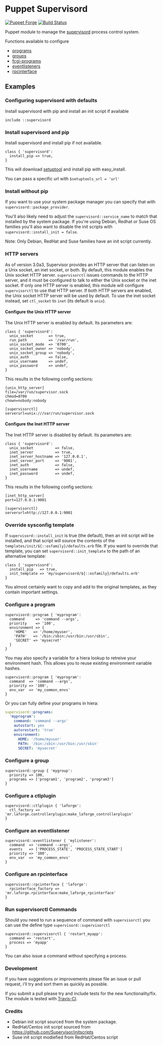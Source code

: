 # Puppet Supervisord

[![Puppet Forge](http://img.shields.io/puppetforge/v/ajcrowe/supervisord.svg)](https://forge.puppetlabs.com/ajcrowe/supervisord)
[![Build Status](https://travis-ci.org/ajcrowe/puppet-supervisord.png?branch=master)](https://travis-ci.org/ajcrowe/puppet-supervisord)

Puppet module to manage the [supervisord](http://supervisord.org/) process control system.

Functions available to configure

* [programs](http://supervisord.org/configuration.html#program-x-section-settings)
* [groups](http://supervisord.org/configuration.html#group-x-section-settings)
* [fcgi-programs](http://supervisord.org/configuration.html#fcgi-program-x-section-settings)
* [eventlisteners](http://supervisord.org/configuration.html#eventlistener-x-section-settings)
* [rpcinterface](http://supervisord.org/configuration.html#rpcinterface-x-section-settings)

## Examples

### Configuring supervisord with defaults

Install supervisord with pip and install an init script if available

```puppet
include ::supervisord
```

### Install supervisord and pip

Install supervisord and install pip if not available.

```puppet
class { 'supervisord':
  install_pip => true,
}
```

This will download [setuptool](https://bitbucket.org/pypa/setuptools) and install pip with easy_install.

You can pass a specific url with `$setuptools_url = 'url'`

### Install without pip

If you want to use your system package manager you can specify that with `supervisord::package_provider`.

You'll also likely need to adjust the `supervisord::service_name` to match that installed by the system package. If you're using Debian, Redhat or Suse OS families you'll also want to disable the init scripts with `supervisord::install_init = false`.

Note: Only Debian, RedHat and Suse families have an init script currently.

### HTTP servers

As of version 3.0a3, Supervisor provides an HTTP server that can listen on a Unix socket, an inet socket, or both.  By default, this module enables the Unix socket HTTP server.  `supervisorctl` issues commands to the HTTP server, and it must be configured to talk to either the Unix socket or the inet socket.  If only one HTTP server is enabled, this module will configure `supervisorctl` to use that HTTP server.  If both HTTP servers are enabled, the Unix socket HTTP server will be used by default.  To use the inet socket instead, set `ctl_socket` to `inet` (its default is `unix`).

#### Configure the Unix HTTP server

The Unix HTTP server is enabled by default.  Its parameters are:

```puppet
class { 'supervisord':
  unix_socket       => true,
  run_path          => '/var/run',
  unix_socket_mode  => '0700',
  unix_socket_owner => 'nobody',
  unix_socket_group => 'nobody',
  unix_auth         => false,
  unix_username     => undef,
  unix_password     => undef,
}
```

This results in the following config sections:

```
[unix_http_server]
file=/var/run/supervisor.sock
chmod=0700
chown=nobody:nobody

[supervisorctl]
serverurl=unix:///var/run/supervisor.sock
```

#### Configure the Inet HTTP server

The Inet HTTP server is disabled by default.  Its parameters are:

```puppet
class { 'supervisord':
  unix_socket          => false,
  inet_server          => true,
  inet_server_hostname => '127.0.0.1',
  inet_server_port     => '9001',
  inet_auth            => false,
  inet_username        => undef,
  inet_password        => undef,
}
```

This results in the following config sections:

```
[inet_http_server]
port=127.0.0.1:9001

[supervisorctl]
serverurl=http://127.0.0.1:9001
```

### Override sysconfig template

If `supervisord::install_init` is true (the default), then an init script will be installed, and that script will source the contents of the `templates/init/${::osfamily}/defaults.erb` file.  If you want to override that template, you can set `supervisord::init_template` to the path of an alternative template:

```puppet
class { 'supervisord':
  install_pip   => true,
  init_template => 'my/supervisord/${::osfamily}/defaults.erb'
}
```

You almost certainly want to copy and add to the original templates, as they contain important settings.

### Configure a program

```puppet
supervisord::program { 'myprogram':
  command     => 'command --args',
  priority    => '100',
  environment => {
    'HOME'   => '/home/myuser',
    'PATH'   => '/bin:/sbin:/usr/bin:/usr/sbin',
    'SECRET' => 'mysecret'
  }
}
```

You may also specify a variable for a hiera lookup to retreive your environment hash. This allows you to reuse existing environment variable hashes.

```puppet
supervisord::program { 'myprogram':
  command  => 'command --args',
  priority => '100',
  env_var  => 'my_common_envs'
}
```

Or you can fully define your programs in hiera:

```yaml
supervisord::programs:
  'myprogram':
    command: 'command --args'
    autostart: yes
    autorestart: 'true'
    environment:
      HOME: '/home/myuser'
      PATH: '/bin:/sbin:/usr/bin:/usr/sbin'
      SECRET: 'mysecret'
```

### Configure a group

```puppet
supervisord::group { 'mygroup':
  priority => 100,
  programs => ['program1', 'program2', 'program3']
}
```

### Configure a ctlplugin

```puppet
supervisord::ctlplugin { 'laforge':
  ctl_factory => 'mr.laforge.controllerplugin:make_laforge_controllerplugin'
}
```

### Configure an eventlistener

```puppet
supervisord::eventlistener { 'mylistener':
  command  => 'command --args',
  events   => ['PROCESS_STATE', 'PROCESS_STATE_START']
  priority => '100',
  env_var  => 'my_common_envs'
}
```

### Configure an rpcinterface

```puppet
supervisord::rpcinterface { 'laforge':
  rpcinterface_factory => 'mr.laforge.rpcinterface:make_laforge_rpcinterface'
}
```

### Run supervisorctl Commands

Should you need to run a sequence of command with `supervisorctl` you can use the define type `supervisord::supervisorctl`

```puppet
supervisord::supervisorctl { 'restart_myapp':
  command => 'restart',
  process => 'myapp'
}
```

You can also issue a command without specifying a process.

### Development

If you have suggestions or improvements please file an issue or pull request, i'll try and sort them as quickly as possble.

If you submit a pull please try and include tests for the new functionality/fix. The module is tested with [Travis-CI](https://travis-ci.org/ajcrowe/puppet-supervisord).


### Credits

* Debian init script sourced from the system package.
* RedHat/Centos init script sourced from https://github.com/Supervisor/initscripts
* Suse init script modiefied from RedHat/Centos script
